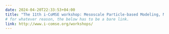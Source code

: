 ```yaml
---
date: 2024-04-20T22:33:53+04:00
title: "The 11th i-CoMSE workshop: Mesoscale Particle-based Modeling, Mississippi State University, July 21-25, 2025"
# for whatever reason, the below has to be a bare link.
link: http://www.i-comse.org/workshops/
---
```

